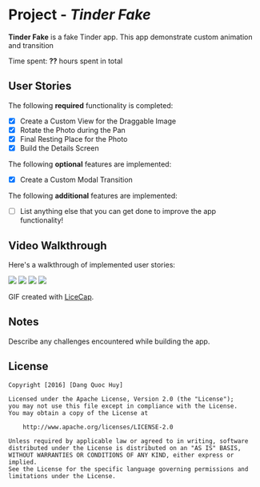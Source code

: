 # Project - *Tinder Fake*

**Tinder Fake** is a fake Tinder app.
This app demonstrate custom animation and transition

Time spent: **??** hours spent in total

## User Stories

The following **required** functionality is completed:

- [x] Create a Custom View for the Draggable Image
- [x] Rotate the Photo during the Pan
- [x] Final Resting Place for the Photo 
- [x] Build the Details Screen 

The following **optional** features are implemented:

- [x] Create a Custom Modal Transition

The following **additional** features are implemented:

- [ ] List anything else that you can get done to improve the app functionality!

## Video Walkthrough

Here's a walkthrough of implemented user stories:

<img src="http://i.imgur.com/cwbdkVe.gif"/>
<img src="http://i.imgur.com/TTUgiVX.gif"/>
<img src="http://i.imgur.com/ISGBX50.gif"/>
<img src="http://i.imgur.com/6cc8HOs.gif"/>

GIF created with [LiceCap](http://www.cockos.com/licecap/).

## Notes

Describe any challenges encountered while building the app.

## License

    Copyright [2016] [Dang Quoc Huy]

    Licensed under the Apache License, Version 2.0 (the "License");
    you may not use this file except in compliance with the License.
    You may obtain a copy of the License at

        http://www.apache.org/licenses/LICENSE-2.0

    Unless required by applicable law or agreed to in writing, software
    distributed under the License is distributed on an "AS IS" BASIS,
    WITHOUT WARRANTIES OR CONDITIONS OF ANY KIND, either express or implied.
    See the License for the specific language governing permissions and
    limitations under the License.
